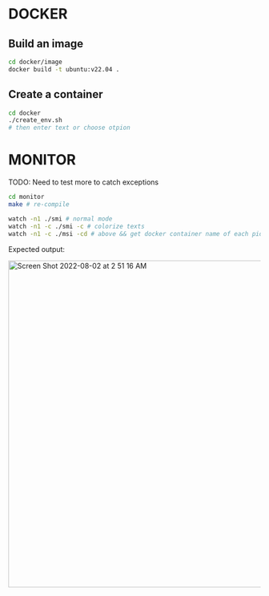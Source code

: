 # DOCKER
## Build an image
```bash
cd docker/image
docker build -t ubuntu:v22.04 .
```

## Create a container
```bash
cd docker
./create_env.sh
# then enter text or choose otpion
```
# MONITOR 
TODO: Need to test more to catch exceptions
```bash
cd monitor
make # re-compile

watch -n1 ./smi # normal mode
watch -n1 -c ./smi -c # colorize texts
watch -n1 -c ./msi -cd # above && get docker container name of each pid
```

Expected output:

<img width="652" alt="Screen Shot 2022-08-02 at 2 51 16 AM" src="https://user-images.githubusercontent.com/22287261/182234674-8da278d1-0dc9-4aae-8e5a-49cd2604e26f.png">
